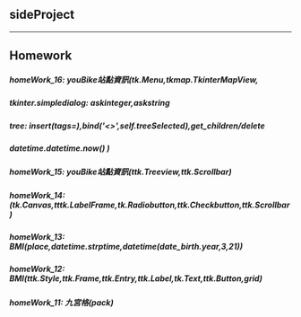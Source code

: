 ## sideProject
---
## Homework
##### homeWork_16: youBike站點資訊(tk.Menu,tkmap.TkinterMapView,
#####              tkinter.simpledialog: askinteger,askstring
#####              tree: insert(tags=),bind('<<TreeviewSelect>>',self.treeSelected),get_children/delete
#####              datetime.datetime.now() )
##### homeWork_15: youBike站點資訊(ttk.Treeview,ttk.Scrollbar)
##### homeWork_14: (tk.Canvas,tttk.LabelFrame,tk.Radiobutton,ttk.Checkbutton,ttk.Scrollbar)
##### homeWork_13: BMI(place,datetime.strptime,datetime(date_birth.year,3,21))
##### homeWork_12: BMI(ttk.Style,ttk.Frame,ttk.Entry,ttk.Label,tk.Text,ttk.Button,grid)
##### homeWork_11: 九宮格(pack)



